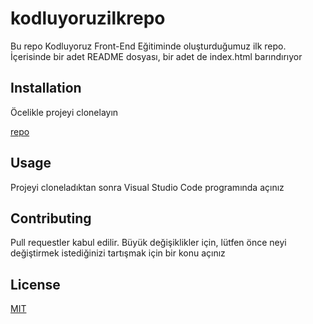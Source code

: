 # kodluyoruzilkrepo
Bu repo Kodluyoruz Front-End Eğitiminde oluşturduğumuz ilk repo. İçerisinde bir adet README dosyası, bir adet de index.html barındırıyor
 



 ## Installation

 Öcelikle projeyi clonelayın
 
  [repo](https://github.com/mertalit/kodluyoruzilkrepo) 
    

 ## Usage 

 Projeyi cloneladıktan sonra Visual Studio Code programında açınız

 ## Contributing

 Pull requestler kabul edilir. Büyük değişiklikler için, lütfen önce neyi değiştirmek istediğinizi tartışmak için bir konu açınız

 ## License

 [MIT](https://github.com/mertalit/kodluyoruzilkrepo/blob/main/LICENSE)